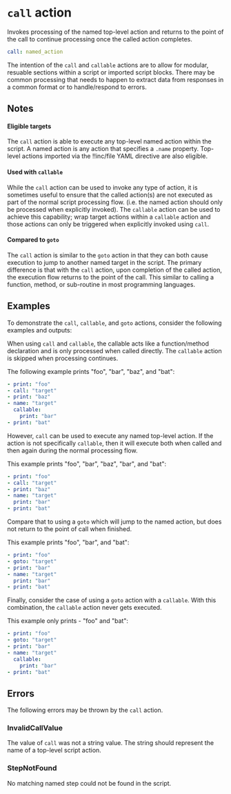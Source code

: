 # `call` action
Invokes processing of the named top-level action and returns to the point of the call to continue processing once the called action completes.

```YAML
call: named_action
```

The intention of the `call` and `callable` actions are to allow for modular, resuable sections within a script or imported script blocks. There may be common processing that needs to happen to extract data from responses in a common format or to handle/respond to errors.

## Notes
#### Eligible targets
The `call` action is able to execute any top-level named action within the script. A named action is any action that specifies a `.name` property. Top-level actions imported via the !!inc/file YAML directive are also eligible.

#### Used with `callable`
While the `call` action can be used to invoke any type of action, it is sometimes useful to ensure that the called action(s) are not executed as part of the normal script processing flow. (i.e. the named action should only be processed when explicitly invoked). The `callable` action can be used to achieve this capability; wrap target actions within a `callable` action and those actions can only be triggered when explicitly invoked using `call`.

#### Compared to `goto`
The `call` action is similar to the `goto` action in that they can both cause execution to jump to another named target in the script. The primary difference is that with the `call` action, upon completion of the called action, the execution flow returns to the point of the call. This similar to calling a function, method, or sub-routine in most programming languages.

## Examples
To demonstrate the `call`, `callable`, and `goto` actions, consider the following examples and outputs:

When using `call` and `callable`, the callable acts like a function/method declaration and is only processed when called directly. The `callable` action is skipped when processing continues.

The following example prints "foo", "bar", "baz", and "bat":
```YAML
- print: "foo"
- call: "target"
- print: "baz"
- name: "target"
  callable:
    print: "bar"
- print: "bat"
```

However, `call` can be used to execute any named top-level action. If the action is not specifically `callable`, then it will execute both when called and then again during the normal processing flow.

This example prints "foo", "bar", "baz", "bar", and "bat":
```YAML
- print: "foo"
- call: "target"
- print: "baz"
- name: "target"
  print: "bar"
- print: "bat"
```

Compare that to using a `goto` which will jump to the named action, but does not return to the point of call when finished.

This example prints "foo", "bar", and "bat":
```YAML
- print: "foo"
- goto: "target"
- print: "bar"
- name: "target"
  print: "bar"
- print: "bat"
```

Finally, consider the case of using a `goto` action with a `callable`. With this combination, the `callable` action never gets executed.

This example only prints - "foo" and "bat":
```YAML
- print: "foo"
- goto: "target"
- print: "bar"
- name: "target"
  callable:
    print: "bar"
- print: "bat"
```

## Errors
The following errors may be thrown by the `call` action.
### InvalidCallValue
The value of `call` was not a string value. The string should represent the name of a top-level script action.

### StepNotFound
No matching named step could not be found in the script.

